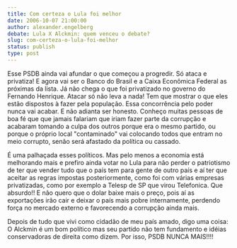 ```yaml
---
title: Com certeza o Lula foi melhor
date: 2006-10-07 21:00:00
author: alexander.engelberg
debate: Lula X Alckmin: quem venceu o debate?
slug: com-certeza-o-lula-foi-melhor
status: publish 
type: post
---
```


Esse PSDB ainda vai afundar o que começou a progredir. Só ataca e privatiza! E agora vai ser o Banco do Brasil e a Caixa Econômica Federal as próximas da lista. Já não chega o que foi privatizado no governo do Fernando Henrique. Atacar só não leva a nada! Tem que mostrar o que eles estão dispostos à fazer pela população. Essa concorrência pelo poder nunca vai acabar. E não adianta ser honesto. Conheço muitas pessoas de boa fé que que jamais falariam que iriam fazer parte da corrupção e acabaram tomando a culpa dos outros porque era o mesmo partido, ou porque o próprio local "contaminado" vai colocando todos que entram no meio corrupto, senão será afastado da política ou cassado.


É uma palhaçada esses políticos. Mas pelo menos a economia está melhorando mais e prefiro ainda votar no Lula para não perder o patriotismo de ter que vender tudo que o país tem para gente de outro país e aí ter que aceitar as regras impostas posteriormente, como foi com várias empresas privatizadas, como por exemplo a Telesp de SP que virou Telefonica. Que absurdo!! E não quero que o dolar baixe mais o preço, pois aí as exportações irão cair e deixar o país mais pobre internamente, perdendo força no mercado externo e favorecendo a corrupção ainda mais.


Depois de tudo que vivi como cidadão de meu país amado, digo uma coisa: O Alckmin é um bom político mas seu partido não tem fundamento e idéias conservadoras de direita como dizem. Por isso, PSDB NUNCA MAIS!!!!



